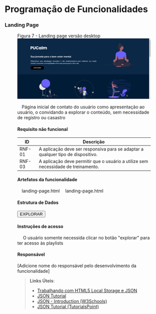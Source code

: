 # Programação de Funcionalidades

### Landing Page

<figure>
  <figcaption>Figura 7 - Landing page versão desktop</figcaption>
  <img src="https://github.com/ICEI-PUC-Minas-PMV-ADS/pmv-ads-2023-2-e1-proj-web-t7-pucalm/blob/main/documentos/img/landingPage.jpg"
</figure>

&emsp;Página inicial de contato do usuário como apresentação ao usuário, o convidando a explorar o conteúdo, sem necessidade de registro ou casastro

#### Requisito não funcional 

|ID      | Descrição              
|--------|------------------------
| RNF-01 |  A aplicação deve ser responsiva para se adaptar a qualquer tipo de dispositivo.                     
| RNF-03 |  A aplicação deve permitir que o usuário a utilize sem necessidade de treinamento.                   

#### Artefatos da funcionalidade

&emsp;landing-page.html
&emsp;landing-page.html


#### Estrutura de Dados

<a href="../index.html"><button>EXPLORAR</button></a>


#### Instruções de acesso

&emsp; O usuário somente necessida clicar no botão "explorar" para ter acesso às playlists


#### Responsável

[Adicione nome do responsável pelo desenvolvimento da funcionalidade]




> **Links Úteis**:
> - [Trabalhando com HTML5 Local Storage e JSON](https://www.devmedia.com.br/trabalhando-com-html5-local-storage-e-json/29045)
> - [JSON Tutorial](https://www.w3resource.com/JSON)
> - [JSON - Introduction (W3Schools)](https://www.w3schools.com/js/js_json_intro.asp)
> - [JSON Tutorial (TutorialsPoint)](https://www.tutorialspoint.com/json/index.htm)

